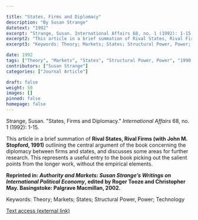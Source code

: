 ```yaml
---

title: "States, Firms and Diplomacy"
description: "By Susan Strange"
datetext: "1992"
excerpt: "Strange, Susan. International Affairs 68, no. 1 (1992): 1-15."
excerpt2: "This article in a brief summation of Rival States, Rival Firms: Competition for world market shares (with John M. Stopford and John S. Henley, 1991)  outlining the central argument of the book concerning the diplomacy between firms and states, and discusses some areas for further research. This represents a useful entry to the book picking out the salient points from the longer work, without the empirical elements. Reprinted in: Authority and Markets: Susan Strange’s Writings on International Political Economy, edited by Roger Tooze and Christopher May. Basingstoke: Palgrave Macmillan, 2002."
excerpt3: "Keywords: Theory; Markets; States; Structural Power, Power; Technology"

date: 1992
tags: ["Theory", "Markets", "States", "Structural Power, Power", "1990's"]
contributors: ["Susan Strange"]
categories: ["Journal Article"]

draft: false
weight: 50
images: []
pinned: false
homepage: false
---
```


Strange, Susan. "States, Firms and Diplomacy." *International Affairs* 68, no. 1 (1992): 1-15.

This article in a brief summation of **Rival States, Rival Firms (with John M. Stopford, 1991)**  outlining the central argument of the book concerning the diplomacy between firms and states, and discusses some areas for further research. This represents a useful entry to the book picking out the salient points from the longer work, without the empirical elements.

**Reprinted in: *Authority and Markets: Susan Strange’s Writings on International Political Economy*, edited by Roger Tooze and Christopher May. Basingstoke: Palgrave Macmillan, 2002.**

Keywords: Theory; Markets; States; Structural Power, Power; Technology

[Text access (external link)](https://doi.org/10.2307/2620458)
